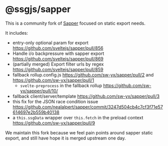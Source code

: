 # @ssgjs/sapper

This is a community fork of [Sapper](https://sapper.svelte.dev) focused on static export needs.

It includes:

- entry-only optional param for export https://github.com/sveltejs/sapper/pull/856
- Handle i/o backpressure with sapper export https://github.com/sveltejs/sapper/pull/869
- (partially merged) Export filter urls by regex https://github.com/sveltejs/sapper/pull/859
- fallback rollup.config.js https://github.com/sw-yx/sapper/pull/2 and https://github.com/sw-yx/sapper/pull/1
  - `svelte-preprocess` in the fallback rollup https://github.com/sw-yx/sapper/pull/10/
- fallback client/server/template https://github.com/sw-yx/sapper/pull/3
- this fix for the JSON race condition issue https://github.com/nealalpert/sapper/commit/3247d504cb4c7cf3f71e57614697e2b559b40138
- a `this.ssgData` wrapper over `this.fetch` in the preload context https://github.com/sw-yx/sapper/pull/9

We maintain this fork because we feel pain points around sapper static export, and still have hope it is merged upstream one day.
